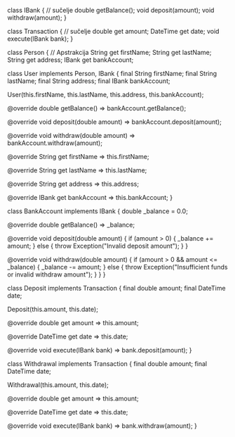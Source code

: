 
 class IBank {
// sučelje
  double getBalance();
  void deposit(amount);
  void withdraw(amount);
}

 class Transaction {
// sučelje
  double get amount;
  DateTime get date;
  void execute(IBank bank);
}


 class Person {
// Apstrakcija
  String get firstName;
  String get lastName;
  String get address;
  IBank get bankAccount; 


class User implements Person, IBank {
  final String firstName;
  final String lastName;
  final String address;
  final IBank bankAccount;

  User(this.firstName, this.lastName, this.address, this.bankAccount);

  @override
  double getBalance() => bankAccount.getBalance();

  @override
  void deposit(double amount) => bankAccount.deposit(amount);

  @override
  void withdraw(double amount) => bankAccount.withdraw(amount);

  @override
  String get firstName => this.firstName;

  @override
  String get lastName => this.lastName;

  @override
  String get address => this.address;

  @override
  IBank get bankAccount => this.bankAccount;
}

class BankAccount implements IBank {
  double _balance = 0.0;

  @override
  double getBalance() => _balance;

  @override
  void deposit(double amount) {
    if (amount > 0) {
      _balance += amount;
    } else {
      throw Exception("Invalid deposit amount");
    }
  }

  @override
  void withdraw(double amount) {
    if (amount > 0 && amount <= _balance) {
      _balance -= amount;
    } else {
      throw Exception("Insufficient funds or invalid withdraw amount");
    }
  }
}

class Deposit implements Transaction {
  final double amount;
  final DateTime date;

  Deposit(this.amount, this.date);

  @override
  double get amount => this.amount;

  @override
  DateTime get date => this.date;

  @override
  void execute(IBank bank) => bank.deposit(amount);
}

class Withdrawal implements Transaction {
  final double amount;
  final DateTime date;

  Withdrawal(this.amount, this.date);

  @override
  double get amount => this.amount;

  @override
  DateTime get date => this.date;

  @override
  void execute(IBank bank) => bank.withdraw(amount);
}

